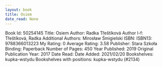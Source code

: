 ```yaml
---
layout: book
title: Osiem
date_read: None
---
```


Book Id: 50254145
Title: Osiem
Author: Radka Třeštíková
Author l-f: Třeštíková, Radka
Additional Authors: Mirosław Śmigielski
ISBN: 
ISBN13: 9788366013223
My Rating: 0
Average Rating: 3.58
Publisher: Stara Szkoła
Binding: Paperback
Number of Pages: 450
Year Published: 2019
Original Publication Year: 2017
Date Read: 
Date Added: 2021/02/20
Bookshelves: kupka-wstydu
Bookshelves with positions: kupka-wstydu (#2134)

